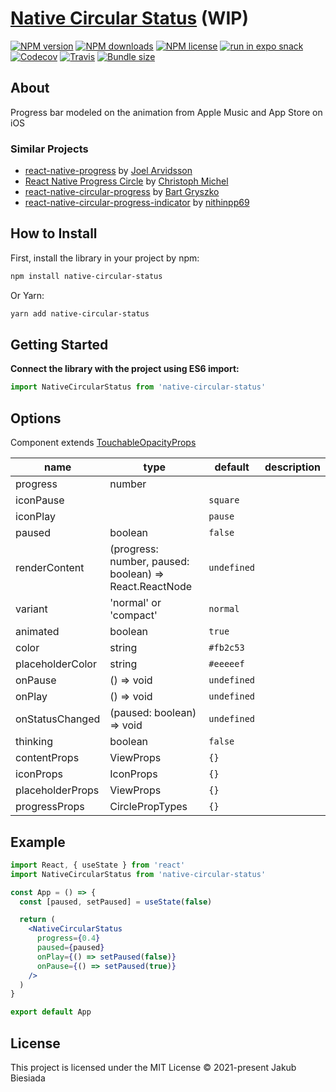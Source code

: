 # [Native Circular Status](https://github.com/native-ly/native-circular-status) (WIP)

[![NPM version](https://flat.badgen.net/npm/v/native-circular-status)](https://www.npmjs.com/package/native-circular-status)
[![NPM downloads](https://flat.badgen.net/npm/dm/native-circular-status)](https://www.npmjs.com/package/native-circular-status)
[![NPM license](https://flat.badgen.net/npm/license/native-circular-status)](https://www.npmjs.com/package/native-circular-status)
[![run in expo snack](https://img.shields.io/badge/Run%20in%20Snack-4630EB?style=flat-square&logo=EXPO&labelColor=FFF&logoColor=000)](https://snack.expo.io/@jbiesiada/native-circular-status)
[![Codecov](https://flat.badgen.net/codecov/c/github/native-ly/native-circular-status)](https://codecov.io/gh/native-ly/native-circular-status)
[![Travis](https://flat.badgen.net/travis/native-ly/native-circular-status)](https://app.travis-ci.com/github/native-ly/native-circular-status)
[![Bundle size](https://flat.badgen.net/packagephobia/install/native-circular-status)](https://packagephobia.com/result?p=native-circular-status)

## About

Progress bar modeled on the animation from Apple Music and App Store on iOS

### Similar Projects

- [react-native-progress](https://github.com/oblador/react-native-progress) by [Joel Arvidsson](https://github.com/oblador)
- [React Native Progress Circle](https://github.com/MrToph/react-native-progress-circle) by [Christoph Michel](https://github.com/MrToph)
- [react-native-circular-progress](https://github.com/bartgryszko/react-native-circular-progress) by [Bart Gryszko](https://github.com/bartgryszko)
- [react-native-circular-progress-indicator](https://github.com/nithinpp69/react-native-circular-progress-indicator) by [nithinpp69](https://github.com/nithinpp69)

## How to Install

First, install the library in your project by npm:

```sh
npm install native-circular-status
```

Or Yarn:

```sh
yarn add native-circular-status
```

## Getting Started

**Connect the library with the project using ES6 import:**

```js
import NativeCircularStatus from 'native-circular-status'
```

## Options

Component extends [TouchableOpacityProps](https://reactnative.dev/docs/touchableopacity#props)

| **name**         | **type**                                               | **default** | **description** |
| ---------------- | ------------------------------------------------------ | ----------- | --------------- |
| progress         | number                                                 | ` `         |                 |
| iconPause        |                                                        | `square`    |                 |
| iconPlay         |                                                        | `pause`     |                 |
| paused           | boolean                                                | `false`     |                 |
| renderContent    | (progress: number, paused: boolean) => React.ReactNode | `undefined` |                 |
| variant          | 'normal' or 'compact'                                  | `normal`    |                 |
| animated         | boolean                                                | `true`      |                 |
| color            | string                                                 | `#fb2c53`   |                 |
| placeholderColor | string                                                 | `#eeeeef`   |                 |
| onPause          | () => void                                             | `undefined` |                 |
| onPlay           | () => void                                             | `undefined` |                 |
| onStatusChanged  | (paused: boolean) => void                              | `undefined` |                 |
| thinking         | boolean                                                | `false`     |                 |
| contentProps     | ViewProps                                              | `{}`        |                 |
| iconProps        | IconProps                                              | `{}`        |                 |
| placeholderProps | ViewProps                                              | `{}`        |                 |
| progressProps    | CirclePropTypes                                        | `{}`        |                 |

## Example

```jsx
import React, { useState } from 'react'
import NativeCircularStatus from 'native-circular-status'

const App = () => {
  const [paused, setPaused] = useState(false)

  return (
    <NativeCircularStatus
      progress={0.4}
      paused={paused}
      onPlay={() => setPaused(false)}
      onPause={() => setPaused(true)}
    />
  )
}

export default App
```

## License

This project is licensed under the MIT License © 2021-present Jakub Biesiada
